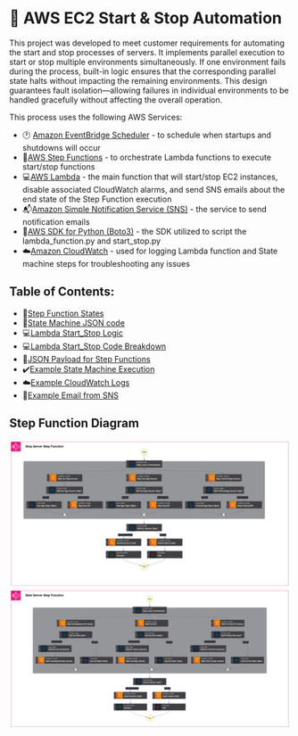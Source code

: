 # 🥅 AWS EC2 Start & Stop Automation

This project was developed to meet customer requirements for automating the start and stop processes of servers. It implements parallel execution to start or stop multiple environments simultaneously. If one environment fails during the process, built-in logic ensures that the corresponding parallel state halts without impacting the remaining environments. This design guarantees fault isolation—allowing failures in individual environments to be handled gracefully without affecting the overall operation.

This process uses the following AWS Services:
- 🕐 [Amazon EventBridge Scheduler](https://docs.aws.amazon.com/scheduler/latest/UserGuide/what-is-scheduler.html) - to schedule when startups and shutdowns will occur
- 🧠[AWS Step Functions](https://docs.aws.amazon.com/step-functions/latest/dg/welcome.html) - to orchestrate Lambda functions to execute start/stop functions
- 💻[AWS Lambda](https://docs.aws.amazon.com/lambda/latest/dg/welcome.html) - the main function that will start/stop EC2 instances, disable associated CloudWatch alarms, and send SNS emails about the end state of the Step Function execution
- 📬[Amazon Simple Notification Service (SNS)](https://docs.aws.amazon.com/sns/latest/dg/welcome.html) - the service to send notification emails 
- 📖[AWS SDK for Python (Boto3)](https://boto3.amazonaws.com/v1/documentation/api/latest/index.html) - the SDK utilized to script the lambda_function.py and start_stop.py
- ☁️[Amazon CloudWatch](https://docs.aws.amazon.com/AmazonCloudWatch/latest/monitoring/WhatIsCloudWatch.html) - used for logging Lambda function and State machine steps for troubleshooting any issues

## Table of Contents:
- 🧠[Step Function States](./docs/step_function_states.md)
- 📃[State Machine JSON code](./docs/state_machine.md)
- 💻[Lambda Start_Stop Logic](./docs/start_stop.md)
- 💻[Lambda Start_Stop Code Breakdown](./docs/start_stop_code.md)
- 📃[JSON Payload for Step Functions](./docs/JSON_payload.md)
- ✔️[Example State Machine Execution](./docs/state_machine_execution.md)
- ☁️[Example CloudWatch Logs](./docs/cloudwatch.md)
- 📧[Example Email from SNS](./docs/sns.md)

## Step Function Diagram
![Stop State Machine](./docs/img/parallel_stop_arch.png)
![Start State Machine](./docs/img/parallel_start_arch.png)
